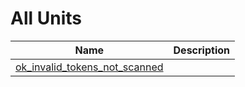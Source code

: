 # All Units


| Name | Description |
|---|---|
| [ok_invalid_tokens_not_scanned](ok_invalid_tokens_not_scanned.md) |   |

